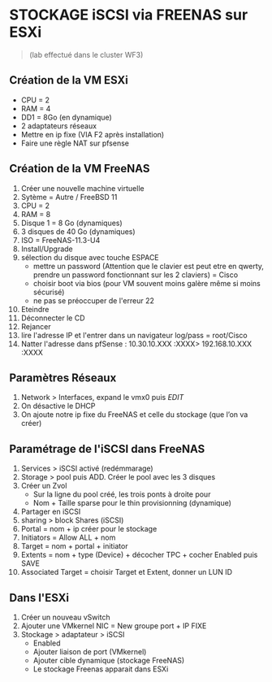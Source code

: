 # STOCKAGE iSCSI via FREENAS sur ESXi

> (lab effectué dans le cluster WF3)



## Création de la VM ESXi

* CPU = 2
* RAM = 4
* DD1 = 8Go (en dynamique)
* 2 adaptateurs réseaux
* Mettre en ip fixe (VIA F2 après installation)
* Faire une règle NAT sur pfsense


## Création de la VM FreeNAS

1. Créer une nouvelle machine virtuelle
2. Sytème = Autre / FreeBSD 11
3. CPU = 2
4. RAM = 8
5. Disque 1 = 8 Go (dynamiques)
6. 3 disques de 40 Go (dynamiques)
7. ISO = FreeNAS-11.3-U4
8. Install/Upgrade
9. sélection du disque avec touche ESPACE 
    * mettre un password (Attention que le clavier est peut etre en qwerty, prendre un password fonctionnant sur les 2 claviers) = Cisco
    * choisir boot via bios (pour VM souvent moins galère même si moins sécurisé)
    * ne pas se préoccuper de l'erreur 22
10. Eteindre
11. Déconnecter le CD
12. Rejancer
13. lire l'adresse IP et l'entrer dans un navigateur log/pass = root/Cisco
14. Natter l'adresse dans pfSense : 10.30.10.XXX :XXXX> 192.168.10.XXX :XXXX

## Paramètres Réseaux

1. Network > Interfaces, expand le vmx0 puis *EDIT*
2. On désactive le DHCP
3. On ajoute notre ip fixe du FreeNAS et celle du stockage (que l’on va créer)

## Paramétrage de l'iSCSI dans FreeNAS

1. Services > iSCSI activé (redémmarage)
2. Storage > pool puis ADD. Créer le pool avec les 3 disques
3. Créer un Zvol
    * Sur la ligne du pool créé, les trois ponts à droite pour
    * Nom + Taille sparse pour le thin provisionning (dynamique)
4. Partager en iSCSI
5. sharing > block Shares (iSCSI)
6. Portal = nom + ip créer pour le stockage
7. Initiators = Allow ALL + nom
8. Target = nom + portal + initiator
9. Extents = nom + type (Device) + décocher TPC + cocher Enabled puis SAVE
10. Associated Target = choisir Target et Extent, donner un LUN ID


## Dans l'ESXi

1. Créer un nouveau vSwitch
2. Ajouter une VMkernel NIC = New groupe port + IP FIXE
3. Stockage > adaptateur > iSCSI 
    * Enabled
    * Ajouter liaison de port (VMkernel)
    * Ajouter cible dynamique (stockage FreeNAS)
    * Le stockage Freenas apparait dans ESXi
